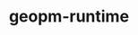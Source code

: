 ---
title: "geopm-runtime"
layout: cache
categories: [package, develop]
meta: {"versions": ["3.1.0"], "compilers": ["gcc@=11.4.0"], "oss": ["ubuntu22.04"], "platforms": ["linux"], "targets": ["x86_64_v3"], "stacks": ["e4s", "root"], "num_specs": 14, "num_specs_by_stack": {"e4s": 14, "root": 14}}
spec_details: [{"hash": "6nyntrf3nhz3wr5sahrq4ruddaklwavu", "compiler": "gcc@=11.4.0", "versions": ["3.1.0"], "os": "ubuntu22.04", "platform": "linux", "target": "x86_64_v3", "variants": ["~beta", "build_system=autotools", "~checkprogs", "~debug", "+fortran", "~gnu-ld", "~intel-mkl", "+mpi", "~ompt", "+openmp", "~overhead"], "stacks": ["e4s", "root"], "size": "-", "tarball": "https://binaries.spack.io/develop/build_cache/linux-ubuntu22.04-x86_64_v3/gcc-11.4.0/geopm-runtime-3.1.0/linux-ubuntu22.04-x86_64_v3-gcc-11.4.0-geopm-runtime-3.1.0-6nyntrf3nhz3wr5sahrq4ruddaklwavu.spack"}, {"hash": "7egiyoerwai2uns43fjwxlb4jpomecws", "compiler": "gcc@=11.4.0", "versions": ["3.1.0"], "os": "ubuntu22.04", "platform": "linux", "target": "x86_64_v3", "variants": ["~beta", "build_system=autotools", "~checkprogs", "~debug", "+fortran", "~gnu-ld", "~intel-mkl", "+mpi", "~ompt", "+openmp", "~overhead"], "stacks": ["e4s", "root"], "size": "-", "tarball": "https://binaries.spack.io/develop/build_cache/linux-ubuntu22.04-x86_64_v3/gcc-11.4.0/geopm-runtime-3.1.0/linux-ubuntu22.04-x86_64_v3-gcc-11.4.0-geopm-runtime-3.1.0-7egiyoerwai2uns43fjwxlb4jpomecws.spack"}, {"hash": "akyuvgnxtwoyt6mo6qlhwbb7d5qxhtq3", "compiler": "gcc@=11.4.0", "versions": ["3.1.0"], "os": "ubuntu22.04", "platform": "linux", "target": "x86_64_v3", "variants": ["~beta", "build_system=autotools", "~checkprogs", "~debug", "+fortran", "~gnu-ld", "~intel-mkl", "+mpi", "~ompt", "+openmp", "~overhead"], "stacks": ["e4s", "root"], "size": "-", "tarball": "https://binaries.spack.io/develop/build_cache/linux-ubuntu22.04-x86_64_v3/gcc-11.4.0/geopm-runtime-3.1.0/linux-ubuntu22.04-x86_64_v3-gcc-11.4.0-geopm-runtime-3.1.0-akyuvgnxtwoyt6mo6qlhwbb7d5qxhtq3.spack"}, {"hash": "bemldpe3wn47pbwjgocqthtqa3v5zbtk", "compiler": "gcc@=11.4.0", "versions": ["3.1.0"], "os": "ubuntu22.04", "platform": "linux", "target": "x86_64_v3", "variants": ["~beta", "build_system=autotools", "~checkprogs", "~debug", "+fortran", "~gnu-ld", "~intel-mkl", "+mpi", "~ompt", "+openmp", "~overhead"], "stacks": ["e4s", "root"], "size": "-", "tarball": "https://binaries.spack.io/develop/build_cache/linux-ubuntu22.04-x86_64_v3/gcc-11.4.0/geopm-runtime-3.1.0/linux-ubuntu22.04-x86_64_v3-gcc-11.4.0-geopm-runtime-3.1.0-bemldpe3wn47pbwjgocqthtqa3v5zbtk.spack"}, {"hash": "cy42grv7cozdcoqpxdforq4bysmgyjci", "compiler": "gcc@=11.4.0", "versions": ["3.1.0"], "os": "ubuntu22.04", "platform": "linux", "target": "x86_64_v3", "variants": ["~beta", "build_system=autotools", "~checkprogs", "~debug", "+fortran", "~gnu-ld", "~intel-mkl", "+mpi", "~ompt", "+openmp", "~overhead"], "stacks": ["e4s", "root"], "size": "-", "tarball": "https://binaries.spack.io/develop/build_cache/linux-ubuntu22.04-x86_64_v3/gcc-11.4.0/geopm-runtime-3.1.0/linux-ubuntu22.04-x86_64_v3-gcc-11.4.0-geopm-runtime-3.1.0-cy42grv7cozdcoqpxdforq4bysmgyjci.spack"}, {"hash": "e3isvktg4exb3hpfgpd5hicjuwytoemq", "compiler": "gcc@=11.4.0", "versions": ["3.1.0"], "os": "ubuntu22.04", "platform": "linux", "target": "x86_64_v3", "variants": ["~beta", "build_system=autotools", "~checkprogs", "~debug", "+fortran", "~gnu-ld", "~intel-mkl", "+mpi", "~ompt", "+openmp", "~overhead"], "stacks": ["e4s", "root"], "size": "-", "tarball": "https://binaries.spack.io/develop/build_cache/linux-ubuntu22.04-x86_64_v3/gcc-11.4.0/geopm-runtime-3.1.0/linux-ubuntu22.04-x86_64_v3-gcc-11.4.0-geopm-runtime-3.1.0-e3isvktg4exb3hpfgpd5hicjuwytoemq.spack"}, {"hash": "k6zyh4jly4lswroastuo5lptk3bpgk3u", "compiler": "gcc@=11.4.0", "versions": ["3.1.0"], "os": "ubuntu22.04", "platform": "linux", "target": "x86_64_v3", "variants": ["~beta", "build_system=autotools", "~checkprogs", "~debug", "+fortran", "~gnu-ld", "~intel-mkl", "+mpi", "~ompt", "+openmp", "~overhead"], "stacks": ["e4s", "root"], "size": "-", "tarball": "https://binaries.spack.io/develop/build_cache/linux-ubuntu22.04-x86_64_v3/gcc-11.4.0/geopm-runtime-3.1.0/linux-ubuntu22.04-x86_64_v3-gcc-11.4.0-geopm-runtime-3.1.0-k6zyh4jly4lswroastuo5lptk3bpgk3u.spack"}, {"hash": "kpint6joyktxqq4nmkewpx3e7f547mdh", "compiler": "gcc@=11.4.0", "versions": ["3.1.0"], "os": "ubuntu22.04", "platform": "linux", "target": "x86_64_v3", "variants": ["~beta", "build_system=autotools", "~checkprogs", "~debug", "+fortran", "~gnu-ld", "~intel-mkl", "+mpi", "~ompt", "+openmp", "~overhead"], "stacks": ["e4s", "root"], "size": "-", "tarball": "https://binaries.spack.io/develop/build_cache/linux-ubuntu22.04-x86_64_v3/gcc-11.4.0/geopm-runtime-3.1.0/linux-ubuntu22.04-x86_64_v3-gcc-11.4.0-geopm-runtime-3.1.0-kpint6joyktxqq4nmkewpx3e7f547mdh.spack"}, {"hash": "l6n5txilwysbwanlmwlzqiw5zknqkbpy", "compiler": "gcc@=11.4.0", "versions": ["3.1.0"], "os": "ubuntu22.04", "platform": "linux", "target": "x86_64_v3", "variants": ["~beta", "build_system=autotools", "~checkprogs", "~debug", "+fortran", "~gnu-ld", "~intel-mkl", "+mpi", "~ompt", "+openmp", "~overhead"], "stacks": ["e4s", "root"], "size": "-", "tarball": "https://binaries.spack.io/develop/build_cache/linux-ubuntu22.04-x86_64_v3/gcc-11.4.0/geopm-runtime-3.1.0/linux-ubuntu22.04-x86_64_v3-gcc-11.4.0-geopm-runtime-3.1.0-l6n5txilwysbwanlmwlzqiw5zknqkbpy.spack"}, {"hash": "mor45djxcfu2decktddjnavqcf253lqv", "compiler": "gcc@=11.4.0", "versions": ["3.1.0"], "os": "ubuntu22.04", "platform": "linux", "target": "x86_64_v3", "variants": ["~beta", "build_system=autotools", "~checkprogs", "~debug", "+fortran", "~gnu-ld", "~intel-mkl", "+mpi", "~ompt", "+openmp", "~overhead"], "stacks": ["e4s", "root"], "size": "-", "tarball": "https://binaries.spack.io/develop/build_cache/linux-ubuntu22.04-x86_64_v3/gcc-11.4.0/geopm-runtime-3.1.0/linux-ubuntu22.04-x86_64_v3-gcc-11.4.0-geopm-runtime-3.1.0-mor45djxcfu2decktddjnavqcf253lqv.spack"}, {"hash": "mtfz56je2pr4gwxutv46n2kowpaakxbp", "compiler": "gcc@=11.4.0", "versions": ["3.1.0"], "os": "ubuntu22.04", "platform": "linux", "target": "x86_64_v3", "variants": ["~beta", "build_system=autotools", "~checkprogs", "~debug", "+fortran", "~gnu-ld", "~intel-mkl", "+mpi", "~ompt", "+openmp", "~overhead"], "stacks": ["e4s", "root"], "size": "-", "tarball": "https://binaries.spack.io/develop/build_cache/linux-ubuntu22.04-x86_64_v3/gcc-11.4.0/geopm-runtime-3.1.0/linux-ubuntu22.04-x86_64_v3-gcc-11.4.0-geopm-runtime-3.1.0-mtfz56je2pr4gwxutv46n2kowpaakxbp.spack"}, {"hash": "nfmnvya7vuoij6pbmebnwusnkhy2idkh", "compiler": "gcc@=11.4.0", "versions": ["3.1.0"], "os": "ubuntu22.04", "platform": "linux", "target": "x86_64_v3", "variants": ["~beta", "build_system=autotools", "~checkprogs", "~debug", "+fortran", "~gnu-ld", "~intel-mkl", "+mpi", "~ompt", "+openmp", "~overhead"], "stacks": ["e4s", "root"], "size": "-", "tarball": "https://binaries.spack.io/develop/build_cache/linux-ubuntu22.04-x86_64_v3/gcc-11.4.0/geopm-runtime-3.1.0/linux-ubuntu22.04-x86_64_v3-gcc-11.4.0-geopm-runtime-3.1.0-nfmnvya7vuoij6pbmebnwusnkhy2idkh.spack"}, {"hash": "pwkosggqlusdl4dssb3f5dp5od5dttef", "compiler": "gcc@=11.4.0", "versions": ["3.1.0"], "os": "ubuntu22.04", "platform": "linux", "target": "x86_64_v3", "variants": ["~beta", "build_system=autotools", "~checkprogs", "~debug", "+fortran", "~gnu-ld", "~intel-mkl", "+mpi", "~ompt", "+openmp", "~overhead"], "stacks": ["e4s", "root"], "size": "-", "tarball": "https://binaries.spack.io/develop/build_cache/linux-ubuntu22.04-x86_64_v3/gcc-11.4.0/geopm-runtime-3.1.0/linux-ubuntu22.04-x86_64_v3-gcc-11.4.0-geopm-runtime-3.1.0-pwkosggqlusdl4dssb3f5dp5od5dttef.spack"}, {"hash": "rudd7bxrwomfwyeujebda7di2ypipjdc", "compiler": "gcc@=11.4.0", "versions": ["3.1.0"], "os": "ubuntu22.04", "platform": "linux", "target": "x86_64_v3", "variants": ["~beta", "build_system=autotools", "~checkprogs", "~debug", "+fortran", "~gnu-ld", "~intel-mkl", "+mpi", "~ompt", "+openmp", "~overhead"], "stacks": ["e4s", "root"], "size": "-", "tarball": "https://binaries.spack.io/develop/build_cache/linux-ubuntu22.04-x86_64_v3/gcc-11.4.0/geopm-runtime-3.1.0/linux-ubuntu22.04-x86_64_v3-gcc-11.4.0-geopm-runtime-3.1.0-rudd7bxrwomfwyeujebda7di2ypipjdc.spack"}]
---